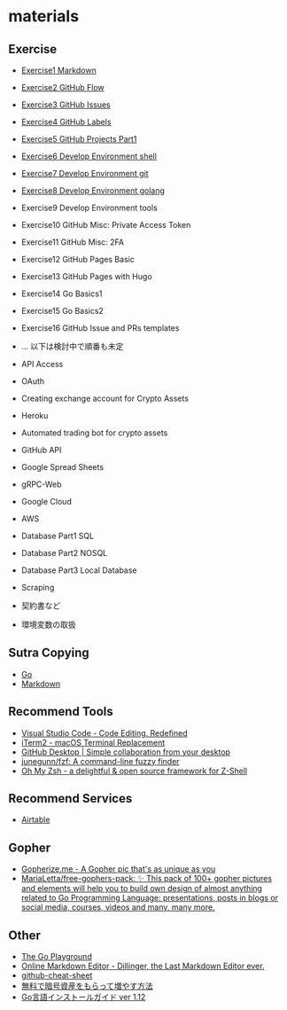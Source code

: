 # materials

## Exercise

- [Exercise1 Markdown](./exercises/exercise1)
- [Exercise2 GitHub Flow](./exercises/exercise2)
- [Exercise3 GitHub Issues](./exercises/exercise3)
- [Exercise4 GitHub Labels](./exercises/exercise4)
- [Exercise5 GitHub Projects Part1](./exercises/exercise5)
- [Exercise6 Develop Environment shell](./exercises/exercise6)
- [Exercise7 Develop Environment git](./exercises/exercise7)
- [Exercise8 Develop Environment golang](./exercises/exercise8)
- Exercise9 Develop Environment tools
- Exercise10 GitHub Misc: Private Access Token
- Exercise11 GitHub Misc: 2FA
- Exercise12 GitHub Pages Basic
- Exercise13 GitHub Pages with Hugo
- Exercise14 Go Basics1
- Exercise15 Go Basics2
- Exercise16 GitHub Issue and PRs templates

- ... 以下は検討中で順番も未定
- API Access
- OAuth
- Creating exchange account for Crypto Assets
- Heroku
- Automated trading bot for crypto assets
- GitHub API
- Google Spread Sheets
- gRPC-Web
- Google Cloud
- AWS
- Database Part1 SQL
- Database Part2 NOSQL
- Database Part3 Local Database
- Scraping
- 契約書など
- 環境変数の取扱



## Sutra Copying

- [Go](./sutra-copying/golang)
- [Markdown](./sutra-copying/markdown)


## Recommend Tools

- [Visual Studio Code - Code Editing. Redefined](https://code.visualstudio.com/)
- [iTerm2 - macOS Terminal Replacement](https://www.iterm2.com/)
- [GitHub Desktop | Simple collaboration from your desktop](https://desktop.github.com/)
- [junegunn/fzf: A command-line fuzzy finder](https://spectrum.chat/bcts369dojo/general/fzf~28cc3a45-cc02-4253-886d-5800b3c4a84a)
- [Oh My Zsh - a delightful & open source framework for Z-Shell](https://ohmyz.sh/)

## Recommend Services

- [Airtable](https://airtable.com/)

## Gopher

- [Gopherize.me - A Gopher pic that's as unique as you](https://gopherize.me/)
- [MariaLetta/free-gophers-pack: ✨ This pack of 100+ gopher pictures and elements will help you to build own design of almost anything related to Go Programming Language: presentations, posts in blogs or social media, courses, videos and many, many more.](https://github.com/MariaLetta/free-gophers-pack)

## Other

- [The Go Playground](https://play.golang.org/)
- [Online Markdown Editor - Dillinger, the Last Markdown Editor ever.](https://dillinger.io/)
- [github-cheat-sheet](https://github.com/tiimgreen/github-cheat-sheet/blob/master/README.ja.md)
- [無料で暗号資産をもらって増やす方法](https://bcts369.github.io/faucetinfo/#0)
- [Go言語インストールガイド ver 1.12](https://gist.github.com/bcts369/6c8c9a16091b300439cb57d6955b4674)


